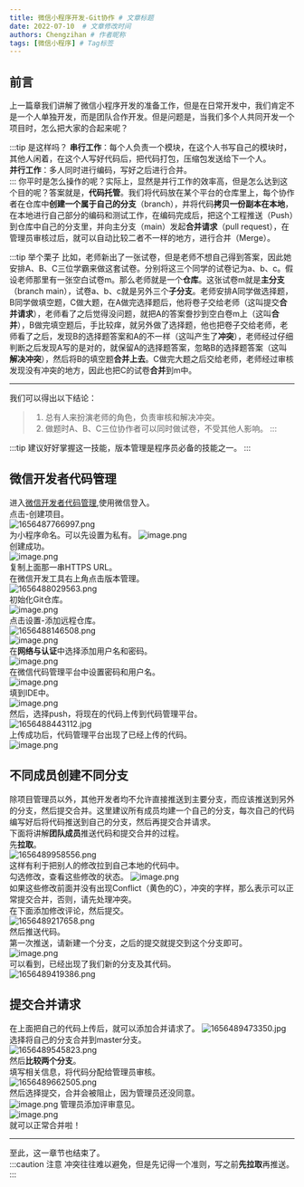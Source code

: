 ```yaml
---
title: 微信小程序开发-Git协作 # 文章标题
date: 2022-07-10  # 文章修改时间
authors: Chengzihan # 作者昵称
tags: [微信小程序] # Tag标签
---
```

## 前言

上一篇章我们讲解了微信小程序开发的准备工作，但是在日常开发中，我们肯定不是一个人单独开发，而是团队合作开发。但是问题是，当我们多个人共同开发一个项目时，怎么把大家的合起来呢？  

:::tip 是这样吗？
**串行工作**：每个人负责一个模块，在这个人书写自己的模块时，其他人闲着，在这个人写好代码后，把代码打包，压缩包发送给下一个人。  
**并行工作**：多人同时进行编码，写好之后进行合并。  
:::
你平时是怎么操作的呢？实际上，显然是并行工作的效率高，但是怎么达到这个目的呢？答案就是，**代码托管**。我们将代码放在某个平台的仓库里上，每个协作者在仓库中**创建一个属于自己的分支**（branch），并将代码**拷贝一份副本在本地**，在本地进行自己部分的编码和测试工作，在编码完成后，把这个工程推送（Push）到仓库中自己的分支里，并向主分支（main）发起**合并请求**（pull request），在管理员审核过后，就可以自动比较二者不一样的地方，进行合并（Merge）。  

:::tip 举个栗子
比如，老师新出了一张试卷，但是老师不想自己得到答案，因此她安排A、B、C三位学霸来做这套试卷。分别将这三个同学的试卷记为a、b、c。假设老师那里有一张空白试卷m。那么老师就是一个**仓库**。这张试卷m就是**主分支**（branch main），试卷a、b、c就是另外三个**子分支**。老师安排A同学做选择题，B同学做填空题，C做大题，在A做完选择题后，他将卷子交给老师（这叫提交**合并请求**），老师看了之后觉得没问题，就把A的答案誊抄到空白卷m上（这叫**合并**），B做完填空题后，手比较痒，就另外做了选择题，他也把卷子交给老师，老师看了之后，发现B的选择题答案和A的不一样（这叫产生了**冲突**），老师经过仔细判断之后发现A写的是对的，就保留A的选择题答案，忽略B的选择题答案（这叫**解决冲突**），然后将B的填空题**合并上去**。C做完大题之后交给老师，老师经过审核发现没有冲突的地方，因此也把C的试卷**合并**到m中。  
***
我们可以得出以下结论：

>1. 总有人来扮演老师的角色，负责审核和解决冲突。  
>2. 做题时A、B、C三位协作者可以同时做试卷，不受其他人影响。
:::

:::tip
建议好好掌握这一技能，版本管理是程序员必备的技能之一。
:::

## 微信开发者代码管理

进入[微信开发者代码管理](https://git.weixin.qq.com/users/authorize#wechat_redirect),使用微信登入。  
点击-创建项目。  
![1656487766997.png](https://jetzihan-img.oss-cn-beijing.aliyuncs.com/blog/img/006SHRs9gy1h3p5cep9bmj31ex0lrdjs.jpg)  
为小程序命名。可以先设置为私有。
![image.png](https://jetzihan-img.oss-cn-beijing.aliyuncs.com/blog/img/006SHRs9gy1h3p5enj7goj318d0nljv2.jpg)  
创建成功。  
![image.png](https://jetzihan-img.oss-cn-beijing.aliyuncs.com/blog/img/006SHRs9gy1h3p5fja2otj31940o3dnk.jpg)  
复制上面那一串HTTPS URL。  
在微信开发工具右上角点击版本管理。  
![1656488029563.png](https://jetzihan-img.oss-cn-beijing.aliyuncs.com/blog/img/006SHRs9gy1h3p5gro6fnj31hc0shwwe.jpg)  
初始化Git仓库。  
![image.png](https://jetzihan-img.oss-cn-beijing.aliyuncs.com/blog/img/006SHRs9gy1h3p5hhbq59j30vw0cfabw.jpg)  
点击设置-添加远程仓库。  
![1656488146508.png](https://jetzihan-img.oss-cn-beijing.aliyuncs.com/blog/img/006SHRs9gy1h3p5is8gnij31bw0o3q6q.jpg)  
![image.png](https://jetzihan-img.oss-cn-beijing.aliyuncs.com/blog/img/006SHRs9gy1h3p5jhto0gj31bc0okaen.jpg)  
在**网络与认证**中选择添加用户名和密码。  
![image.png](https://jetzihan-img.oss-cn-beijing.aliyuncs.com/blog/img/006SHRs9gy1h3p5jy0x7kj31bc0nbwo5.jpg)  
在微信代码管理平台中设置密码和用户名。  
![image.png](https://jetzihan-img.oss-cn-beijing.aliyuncs.com/blog/img/006SHRs9gy1h3p5l3kunnj31h20qetff.jpg)  
填到IDE中。  
![image.png](https://jetzihan-img.oss-cn-beijing.aliyuncs.com/blog/img/006SHRs9gy1h3p5lta073j30wm0ht7a2.jpg)  
然后，选择push，将现在的代码上传到代码管理平台。  
![1656488443112.jpg](https://jetzihan-img.oss-cn-beijing.aliyuncs.com/blog/img/006SHRs9gy1h3p5o3lncyj31bi0oewj4.jpg)  
上传成功后，代码管理平台出现了已经上传的代码。  
![image.png](https://jetzihan-img.oss-cn-beijing.aliyuncs.com/blog/img/006SHRs9gy1h3p5p5oxjtj319t0o60zp.jpg)  

## 不同成员创建不同分支

除项目管理员以外，其他开发者均不允许直接推送到主要分支，而应该推送到另外的分支，然后提交合并。这里建议所有成员均建一个自己的分支，每次自己的代码编写好后将代码推送到自己的分支，然后再提交合并请求。  
下面将讲解**团队成员**推送代码和提交合并的过程。  
先**拉取**。  
![1656489958556.png](https://jetzihan-img.oss-cn-beijing.aliyuncs.com/blog/img/006SHRs9gy1h3p6ea1y9tj316c0nkgql.jpg)  
这样有利于把别人的修改拉到自己本地的代码中。  
勾选修改，查看这些修改的状态。
![image.png](https://jetzihan-img.oss-cn-beijing.aliyuncs.com/blog/img/006SHRs9gy1h3p5ybhk1lj31c90odn3f.jpg)  
如果这些修改前面并没有出现Conflict（黄色的C），冲突的字样，那么表示可以正常提交合并，否则，请先处理冲突。  
在下面添加修改评论，然后提交。  
![1656489217658.png](https://jetzihan-img.oss-cn-beijing.aliyuncs.com/blog/img/006SHRs9gy1h3p61eup22j31e40ny45a.jpg)  
然后推送代码。  
第一次推送，请新建一个分支，之后的提交就提交到这个分支即可。  
![image.png](https://jetzihan-img.oss-cn-beijing.aliyuncs.com/blog/img/006SHRs9gy1h3p62y2ausj31br0nzag7.jpg)  
可以看到，已经出现了我们新的分支及其代码。  
![1656489419386.png](https://jetzihan-img.oss-cn-beijing.aliyuncs.com/blog/img/006SHRs9gy1h3p64urs63j30p30dcq68.jpg)  

## 提交合并请求

在上面把自己的代码上传后，就可以添加合并请求了。
![1656489473350.jpg](https://jetzihan-img.oss-cn-beijing.aliyuncs.com/blog/img/006SHRs9gy1h3p660qdsej31gg0olq8t.jpg)  
选择将自己的分支合并到master分支。  
![1656489545823.png](https://jetzihan-img.oss-cn-beijing.aliyuncs.com/blog/img/006SHRs9gy1h3p671oitbj31790dx0xv.jpg)  
然后**比较两个分支**。  
填写相关信息，将代码分配给管理员审核。  
![1656489662505.png](https://jetzihan-img.oss-cn-beijing.aliyuncs.com/blog/img/006SHRs9gy1h3p69k6qgfj317p0nun2y.jpg)  
然后选择提交，合并会被阻止，因为管理员还没同意。  
![image.png](https://jetzihan-img.oss-cn-beijing.aliyuncs.com/blog/img/006SHRs9gy1h3p6a862hfj310t0mr44r.jpg)
管理员添加评审意见。  
![image.png](https://jetzihan-img.oss-cn-beijing.aliyuncs.com/blog/img/006SHRs9gy1h3p6b6da41j30s30kqn1k.jpg)  
就可以正常合并啦！  

***
至此，这一章节也结束了。  
:::caution 注意
冲突往往难以避免，但是先记得一个准则，写之前**先拉取**再推送。
:::
